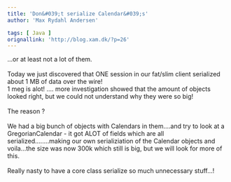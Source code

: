 ```yaml
---
title: 'Don&#039;t serialize Calendar&#039;s'
author: 'Max Rydahl Andersen'

tags: [ Java ]
orignallink: 'http://blog.xam.dk/?p=26'
---
```

<div><p>...or at least not a lot of them.<br><br>
Today we just discovered that ONE session in our fat/slim client serialized about 1 MB of data over the wire!<br>
1 meg is alot! .... more investigation showed that the amount of objects looked right, but we could not understand why they were so big!<br><br>
The reason ?<br><br>
We had a big bunch of objects with Calendars in them....and try to look at a GregorianCalendar - it got ALOT of fields which are all serialized........making our own serializiation of the Calendar objects and voila...the size was now 300k which still is big, but we will look for more of this.<br><br>
Really nasty to have a core class serialize so much unnecessary stuff...!</p></div>
